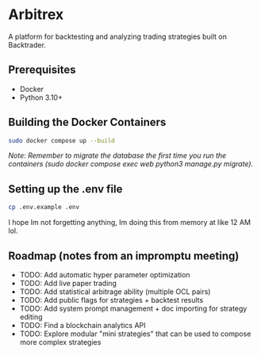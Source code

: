 # Arbitrex
A platform for backtesting and analyzing trading strategies built on Backtrader.

## Prerequisites

- Docker
- Python 3.10+

## Building the Docker Containers

```bash
sudo docker compose up --build
```
*Note: Remember to migrate the database the first time you run the containers (sudo docker compose exec web python3 manage.py migrate).*

## Setting up the .env file

```bash
cp .env.example .env
```

I hope Im not forgetting anything, Im doing this from memory at like 12 AM lol.

## Roadmap (notes from an impromptu meeting)

- TODO: Add automatic hyper parameter optimization
- TODO: Add live paper trading
- TODO: Add statistical arbitrage ability (multiple OCL pairs)
- TODO: Add public flags for strategies + backtest results
- TODO: Add system prompt management + doc importing for strategy editing
- TODO: Find a blockchain analytics API 
- TODO: Explore modular "mini strategies" that can be used to compose more complex strategies